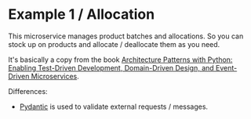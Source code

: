 # Example 1 / Allocation

This microservice manages product batches and allocations. So you can stock up on products and allocate / deallocate them as you need.

It's basically a copy from the book [Architecture Patterns with Python: Enabling Test-Driven Development, Domain-Driven Design, and Event-Driven Microservices](https://www.amazon.com/Architecture-Patterns-Python-Domain-Driven-Microservices/dp/1492052205).

Differences:
- [Pydantic](https://docs.pydantic.dev/) is used to validate external requests / messages.
